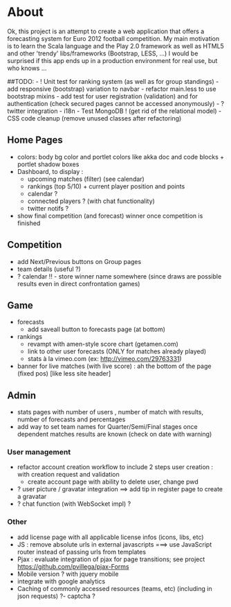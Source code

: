 
# About

Ok, this project is an attempt to create a web application that offers a forecasting system for Euro 2012 football competition.
My main motivation is to learn the Scala language and the Play 2.0 framework as well as HTML5 and other 'trendy' libs/frameworks (Bootstrap, LESS, ...)
I would be surprised if this app ends up in a production environment for real use, but who knows ...

##TODO:
	- ! Unit test for ranking system (as well as for group standings)
	- add responsive (bootstrap) variation to navbar
	- refactor main.less to use bootstrap mixins
	- add test for user registration (validation) and for authentication (check secured pages cannot be accessed anonymously)
	- ? twitter integration
	- i18n
	- Test MongoDB ! (get rid of the relational model)
	- CSS code cleanup (remove unused classes after refactoring)

## Home Pages

- colors:
	body bg color and portlet colors like akka doc and code blocks + portlet shadow boxes
- Dashboard, to display :
	- upcoming matches (filter) (see calendar)
	- rankings (top 5/10) + current player position and points
	- calendar ?
	- connected players ? (with chat functionality)
	- twitter notifs ?
- show final competition (and forecast) winner once competition is finished
	
## Competition

- add Next/Previous buttons on Group pages
- team details (useful ?)
- ? calendar
!! - store winner name somewhere (since draws are possible results even in direct confrontation games)

## Game

- forecasts
	- add saveall button to forecasts page (at bottom)
- rankings
	- revampt with amen-style score chart (getamen.com)
	- link to other user forecasts (ONLY for matches already played)
	- stats à la vimeo.com (ex: http://vimeo.com/29763331)
- banner for live matches (with live score) : ah the bottom of the page (fixed pos) [like less site header]

## Admin
- stats pages with number of users , number of match with results, number of forecasts and percentages
- add way to set team names for Quarter/Semi/Final stages once dependent matches results are known (check on date with warning)

### User management
- refactor account creation workflow to include 2 steps user creation : with creation request and validation
	- create account page with ability to delete user, change pwd
- ? user picture / gravatar integration
	==> add tip in register page to create a gravatar
- ? chat function (with WebSocket impl) ?
	
### Other
- add license page with all applicable license infos (icons, libs, etc)
- JS : remove absolute urls in external javascripts ===> use JavaScript router instead of passing urls from templates
- Pjax : evaluate integration of pjax for page transitions; see project https://github.com/pvillega/pjax-Forms
- Mobile version ? with jquery mobile
- integrate with google analytics
- Caching of commonly accessed resources (teams, etc) (including in json requests)
?- captcha ?